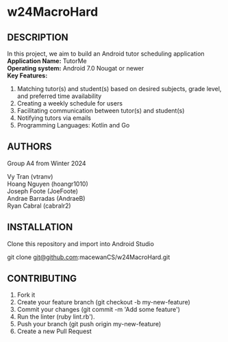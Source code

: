# w24MacroHard
## DESCRIPTION

In this project, we aim to build an Android tutor scheduling application  
**Application Name:** TutorMe  
**Operating system:** Android 7.0 Nougat or newer  
**Key Features:**  
1. Matching tutor(s) and student(s) based on desired subjects, grade level, and preferred time availability  
2. Creating a weekly schedule for users  
3. Facilitating communication between tutor(s) and student(s)  
4. Notifying tutors via emails  
5. Programming Languages: Kotlin and Go  

## AUTHORS
Group A4 from Winter 2024

Vy Tran         (vtranv)  
Hoang Nguyen    (hoangr1010)  
Joseph Foote    (JoeFoote)  
Andrae Barradas (AndraeB)  
Ryan Cabral     (cabralr2)  

## INSTALLATION
Clone this repository and import into Android Studio

git clone git@github.com:macewanCS/w24MacroHard.git

## CONTRIBUTING
1. Fork it
2. Create your feature branch (git checkout -b my-new-feature)
3. Commit your changes (git commit -m 'Add some feature')
4. Run the linter (ruby lint.rb').
5. Push your branch (git push origin my-new-feature)
6. Create a new Pull Request





